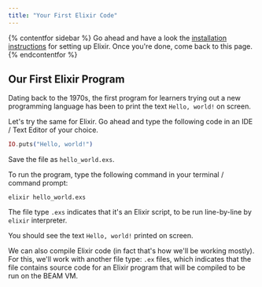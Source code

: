 ```yaml
---
title: "Your First Elixir Code"
---
```

{% contentfor sidebar %}
Go ahead and have a look the [installation instructions](https://elixir-lang.org/install.html) for setting up Elixir. Once you're done, come back to this page.
{% endcontentfor %}

## Our First Elixir Program
Dating back to the 1970s, the first program for learners trying out a new programming language has been to print the text `Hello, world!` on screen.

Let's try the same for Elixir. Go ahead and type the following code in an IDE / Text Editor of your choice.

```elixir
IO.puts("Hello, world!")
```

Save the file as `hello_world.exs`.

To run the program, type the following command in your terminal / command prompt:

```shell
elixir hello_world.exs
```

The file type `.exs` indicates that it's an Elixir script, to be run line-by-line by `elixir` interpreter.

You should see the text `Hello, world!` printed on screen.

We can also compile Elixir code (in fact that's how we'll be working mostly). For this, we'll work with another file type: `.ex` files, which indicates that the file contains source code for an Elixir program that will be compiled to be run on the BEAM VM.